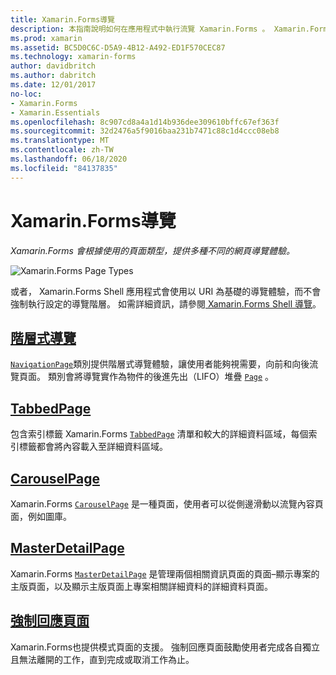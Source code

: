 ```yaml
---
title: Xamarin.Forms導覽
description: 本指南說明如何在應用程式中執行流覽 Xamarin.Forms 。 Xamarin.Forms會根據使用的頁面類型，提供多種不同的頁面導覽體驗。
ms.prod: xamarin
ms.assetid: BC5D0C6C-D5A9-4B12-A492-ED1F570CEC87
ms.technology: xamarin-forms
author: davidbritch
ms.author: dabritch
ms.date: 12/01/2017
no-loc:
- Xamarin.Forms
- Xamarin.Essentials
ms.openlocfilehash: 8c907cd8a4a1d14b936dee309610bffc67ef363f
ms.sourcegitcommit: 32d2476a5f9016baa231b7471c88c1d4ccc08eb8
ms.translationtype: MT
ms.contentlocale: zh-TW
ms.lasthandoff: 06/18/2020
ms.locfileid: "84137835"
---
```

# <a name="xamarinforms-navigation"></a>Xamarin.Forms導覽

_Xamarin.Forms 會根據使用的頁面類型，提供多種不同的網頁導覽體驗。_

![](images/page-types.png "Xamarin.Forms Page Types")

或者， Xamarin.Forms Shell 應用程式會使用以 URI 為基礎的導覽體驗，而不會強制執行設定的導覽階層。 如需詳細資訊，請參閱[ Xamarin.Forms Shell 導覽](~/xamarin-forms/app-fundamentals/shell/navigation.md)。

## <a name="hierarchical-navigation"></a>[階層式導覽](hierarchical.md)

[`NavigationPage`](xref:Xamarin.Forms.NavigationPage)類別提供階層式導覽體驗，讓使用者能夠視需要，向前和向後流覽頁面。 類別會將導覽實作為物件的後進先出（LIFO）堆疊 [`Page`](xref:Xamarin.Forms.Page) 。

## <a name="tabbedpage"></a>[TabbedPage](tabbed-page.md)

包含索引標籤 Xamarin.Forms [`TabbedPage`](xref:Xamarin.Forms.TabbedPage) 清單和較大的詳細資料區域，每個索引標籤都會將內容載入至詳細資料區域。

## <a name="carouselpage"></a>[CarouselPage](carousel-page.md)

Xamarin.Forms [`CarouselPage`](xref:Xamarin.Forms.CarouselPage) 是一種頁面，使用者可以從側邊滑動以流覽內容頁面，例如圖庫。

## <a name="masterdetailpage"></a>[MasterDetailPage](master-detail-page.md)

Xamarin.Forms [`MasterDetailPage`](xref:Xamarin.Forms.MasterDetailPage) 是管理兩個相關資訊頁面的頁面–顯示專案的主版頁面，以及顯示主版頁面上專案相關詳細資料的詳細資料頁面。

## <a name="modal-pages"></a>[強制回應頁面](modal.md)

Xamarin.Forms也提供模式頁面的支援。 強制回應頁面鼓勵使用者完成各自獨立且無法離開的工作，直到完成或取消工作為止。
